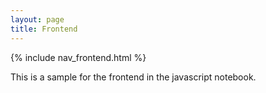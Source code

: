 ```yaml
---
layout: page
title: Frontend
---
```


{% include nav_frontend.html %}



This is a sample for the frontend in the javascript notebook.